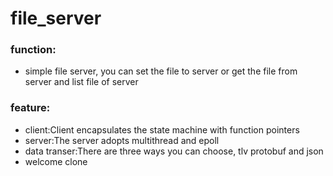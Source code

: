 # file_server
### function: 
* simple file server, you can set the file to server or get the file from server and list file of server
### feature:
* client:Client encapsulates the state machine with function pointers
* server:The server adopts multithread and epoll
* data transer:There are three ways you can choose, tlv protobuf and json
* welcome clone
